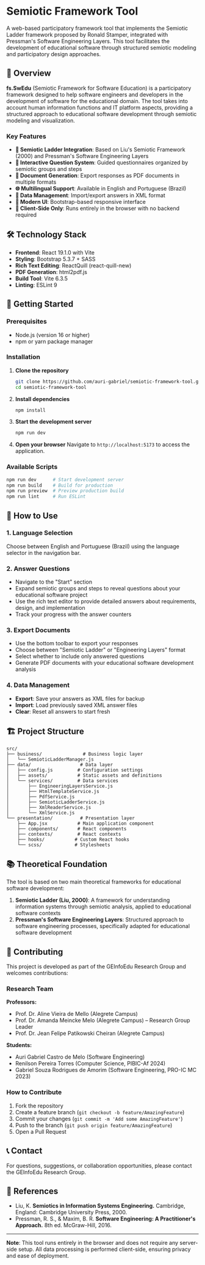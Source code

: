 # Semiotic Framework Tool

A web-based participatory framework tool that implements the Semiotic Ladder framework proposed by Ronald Stamper, integrated with Pressman's Software Engineering Layers. This tool facilitates the development of educational software through structured semiotic modeling and participatory design approaches.

## 🎯 Overview

**fs.SwEdu** (Semiotic Framework for Software Education) is a participatory framework designed to help software engineers and developers in the development of software for the educational domain. The tool takes into account human information functions and IT platform aspects, providing a structured approach to educational software development through semiotic modeling and visualization.

### Key Features

- **🔄 Semiotic Ladder Integration**: Based on Liu's Semiotic Framework (2000) and Pressman's Software Engineering Layers
- **📝 Interactive Question System**: Guided questionnaires organized by semiotic groups and steps
- **📄 Document Generation**: Export responses as PDF documents in multiple formats
- **🌐 Multilingual Support**: Available in English and Portuguese (Brazil)
- **💾 Data Management**: Import/export answers in XML format
- **🎨 Modern UI**: Bootstrap-based responsive interface
- **📱 Client-Side Only**: Runs entirely in the browser with no backend required

## 🛠️ Technology Stack

- **Frontend**: React 19.1.0 with Vite
- **Styling**: Bootstrap 5.3.7 + SASS
- **Rich Text Editing**: ReactQuill (react-quill-new)
- **PDF Generation**: html2pdf.js
- **Build Tool**: Vite 6.3.5
- **Linting**: ESLint 9

## 🚀 Getting Started

### Prerequisites

- Node.js (version 16 or higher)
- npm or yarn package manager

### Installation

1. **Clone the repository**

   ```bash
   git clone https://github.com/auri-gabriel/semiotic-framework-tool.git
   cd semiotic-framework-tool
   ```

2. **Install dependencies**

   ```bash
   npm install
   ```

3. **Start the development server**

   ```bash
   npm run dev
   ```

4. **Open your browser**
   Navigate to `http://localhost:5173` to access the application.

### Available Scripts

```bash
npm run dev      # Start development server
npm run build    # Build for production
npm run preview  # Preview production build
npm run lint     # Run ESLint
```

## 📖 How to Use

### 1. Language Selection

Choose between English and Portuguese (Brazil) using the language selector in the navigation bar.

### 2. Answer Questions

- Navigate to the "Start" section
- Expand semiotic groups and steps to reveal questions about your educational software project
- Use the rich text editor to provide detailed answers about requirements, design, and implementation
- Track your progress with the answer counters

### 3. Export Documents

- Use the bottom toolbar to export your responses
- Choose between "Semiotic Ladder" or "Engineering Layers" format
- Select whether to include only answered questions
- Generate PDF documents with your educational software development analysis

### 4. Data Management

- **Export**: Save your answers as XML files for backup
- **Import**: Load previously saved XML answer files
- **Clear**: Reset all answers to start fresh

## 🏗️ Project Structure

```text
src/
├── business/               # Business logic layer
│   └── SemioticLadderManager.js
├── data/                  # Data layer
│   ├── config.js         # Configuration settings
│   ├── assets/           # Static assets and definitions
│   └── services/         # Data services
│       ├── EngineeringLayersService.js
│       ├── HtmlTemplateService.js
│       ├── PdfService.js
│       ├── SemioticLadderService.js
│       ├── XmlReaderService.js
│       └── XmlService.js
└── presentation/          # Presentation layer
    ├── App.jsx           # Main application component
    ├── components/       # React components
    ├── contexts/         # React contexts
    ├── hooks/           # Custom React hooks
    └── scss/            # Stylesheets
```

## 📚 Theoretical Foundation

The tool is based on two main theoretical frameworks for educational software development:

1. **Semiotic Ladder (Liu, 2000)**: A framework for understanding information systems through semiotic analysis, applied to educational software contexts
2. **Pressman's Software Engineering Layers**: Structured approach to software engineering processes, specifically adapted for educational software development

## 🤝 Contributing

This project is developed as part of the GEInfoEdu Research Group and welcomes contributions:

### Research Team

**Professors:**

- Prof. Dr. Aline Vieira de Mello (Alegrete Campus)
- Prof. Dr. Amanda Meincke Melo (Alegrete Campus) – Research Group Leader
- Prof. Dr. Jean Felipe Patikowski Cheiran (Alegrete Campus)

**Students:**

- Auri Gabriel Castro de Melo (Software Engineering)
- Renilson Pereira Torres (Computer Science, PIBIC-Af 2024)
- Gabriel Souza Rodrigues de Amorim (Software Engineering, PRO-IC MC 2023)

### How to Contribute

1. Fork the repository
2. Create a feature branch (`git checkout -b feature/AmazingFeature`)
3. Commit your changes (`git commit -m 'Add some AmazingFeature'`)
4. Push to the branch (`git push origin feature/AmazingFeature`)
5. Open a Pull Request

## 📞 Contact

For questions, suggestions, or collaboration opportunities, please contact the GEInfoEdu Research Group.

## 🔗 References

- Liu, K. **Semiotics in Information Systems Engineering.** Cambridge, England: Cambridge University Press, 2000.
- Pressman, R. S., & Maxim, B. R. **Software Engineering: A Practitioner's Approach.** 8th ed. McGraw-Hill, 2016.

---

**Note**: This tool runs entirely in the browser and does not require any server-side setup. All data processing is performed client-side, ensuring privacy and ease of deployment.
